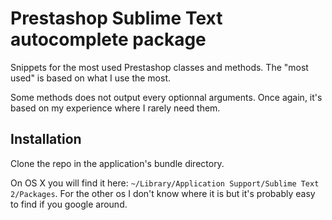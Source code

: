 # Prestashop Sublime Text autocomplete package

Snippets for the most used Prestashop classes and methods. The "most used" is based on what I use the most.

Some methods does not output every optionnal arguments. Once again, it's based on my experience where I rarely need them.

## Installation

Clone the repo in the application's bundle directory.

On OS X you will find it here: `~/Library/Application Support/Sublime Text 2/Packages`. For the other os I don't know where it is but it's probably easy to find if you google around.
